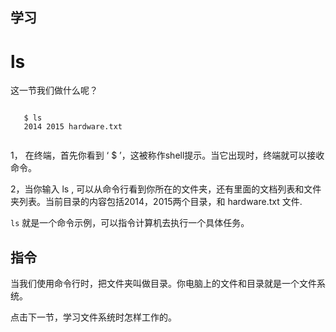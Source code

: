 学习
----

# **ls**

 这一节我们做什么呢？
 
 ```
 
 	$ ls
 	2014 2015 hardware.txt
 	
 ```
 
 1， 在终端，首先你看到 ‘ $ ’，这被称作shell提示。当它出现时，终端就可以接收命令。
 
 2，当你输入 ls , 可以从命令行看到你所在的文件夹，还有里面的文档列表和文件夹列表。当前目录的内容包括2014，2015两个目录，和 hardware.txt 文件.
 
 `` ls `` 就是一个命令示例，可以指令计算机去执行一个具体任务。
 
 
 
      
 
指令
---

当我们使用命令行时，把文件夹叫做目录。你电脑上的文件和目录就是一个文件系统。

点击下一节，学习文件系统时怎样工作的。

